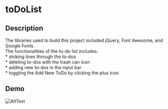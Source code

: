 # toDoList
## Description
The libraries used to build this project included jQuery, Font Awesome, and Google Fonts.  
The functionalities of the to-do list includes:  
    * striking lines through the to-dos  
    * deleting to-dos with the trash can icon  
    * adding new to-dos in the input bar  
    * toggling the Add New ToDo by clicking the plus icon
    
## Demo
![AltText](https://media.giphy.com/media/ZGBPOdQZube7KyLhai/giphy.gif)
